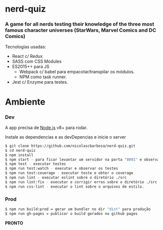 # nerd-quiz

### A game for all nerds testing their knowledge of the three most famous character universes (StarWars, Marvel Comics and DC Comics)

Tecnologias usadas:

* React c/ Redux
* SASS com CSS Modules
* ES2015++ para JS
  * Webpack c/ babel para empacotar/transpilar os módulos.
  * NPM como task runner.
* Jest c/ Enzyme para testes.

# Ambiente

### Dev

A app precisa de [Node.js](https://nodejs.org/) v8+ para rodar.

Instale as dependencias e as devDepencias e inicie o server

```sh
$ git clone https://github.com/nicolascbarbosa/nerd-quiz.git
$ cd nerd-quiz
$ npm install
$ npm start - para ficar levantar um servidor na porta "8001" e observar mudanças
$ npm test - executar testes
$ npm run test:watch - executar e observar os testes
$ npm run test:coverage - executar teste e obter o coverage
$ npm run lint - executar eslint sobre o diretório ./src
$ npm run lint:fix - executar e corrigir erros sobre o diretório ./src
$ npm run css-lint - executar o lint sobre o arquivos de estilo.
```

### Prod

```sh
$ npm run build:prod = gerar um bundler no dir "dist" para produção
$ npm run gh-pages = publicar o build gerados no github pages
```

**PRONTO**
